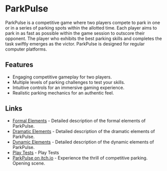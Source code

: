 # ParkPulse

ParkPulse is a competitive game where two players compete to park in one or in a series of parking spots within the allotted time. Each player aims to park in as fast as possible within the game session to outscore their opponent. The player who exhibits the best parking skills and completes the task swiftly emerges as the victor. ParkPulse is designed for regular computer platforms.

## Features

- Engaging competitive gameplay for two players.
- Multiple levels of parking challenges to test your skills.
- Intuitive controls for an immersive gaming experience.
- Realistic parking mechanics for an authentic feel.

## Links

- [Formal Elements](formal-elements.md) - Detailed description of the formal elements of ParkPulse.
- [Dramatic Elements](dramatic-elements.md) - Detailed description of the dramatic elements of ParkPulse.
- [Dynamic Elements](dynamic.md) - Detailed description of the dynamic elements of ParkPulse.
- [Play Tests](play-tests.md) - Play Tests
- [ParkPulse on itch.io](https://parkpulse.itch.io/parkpulseopenning) - Experience the thrill of competitive parking. Opening scene.
